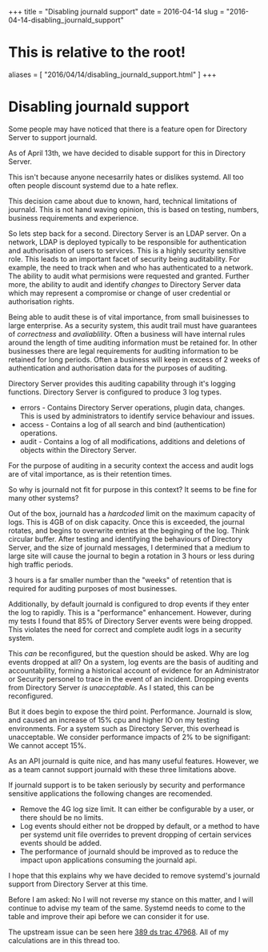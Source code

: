 +++
title = "Disabling journald support"
date = 2016-04-14
slug = "2016-04-14-disabling_journald_support"
# This is relative to the root!
aliases = [ "2016/04/14/disabling_journald_support.html" ]
+++
# Disabling journald support

Some people may have noticed that there is a feature open for Directory
Server to support journald.

As of April 13th, we have decided to disable support for this in
Directory Server.

This isn\'t because anyone necesarrily hates or dislikes systemd. All
too often people discount systemd due to a hate reflex.

This decision came about due to known, hard, technical limitations of
journald. This is not hand waving opinion, this is based on testing,
numbers, business requirements and experience.

So lets step back for a second. Directory Server is an LDAP server. On a
network, LDAP is deployed typically to be responsible for authentication
and authorisation of users to services. This is a highly security
sensitive role. This leads to an important facet of security being
auditability. For example, the need to track when and who has
authenticated to a network. The ability to audit what permisions were
requested and granted. Further more, the ability to audit and identify
*changes* to Directory Server data which may represent a compromise or
change of user credential or authorisation rights.

Being able to audit these is of vital importance, from small buisinesses
to large enterprise. As a security system, this audit trail must have
guarantees of *correctness* and *avaliablility*. Often a business will
have internal rules around the length of time auditing information must
be retained for. In other businesses there are legal requirements for
auditing information to be retained for long periods. Often a business
will keep in excess of 2 weeks of authentication and authorisation data
for the purposes of auditing.

Directory Server provides this auditing capability through it\'s logging
functions. Directory Server is configured to produce 3 log types.

-   errors - Contains Directory Server operations, plugin data, changes.
    This is used by administrators to identify service behaviour and
    issues.
-   access - Contains a log of all search and bind (authentication)
    operations.
-   audit - Contains a log of all modifications, additions and deletions
    of objects within the Directory Server.

For the purpose of auditing in a security context the access and audit
logs are of vital importance, as is their retention times.

So why is journald not fit for purpose in this context? It seems to be
fine for many other systems?

Out of the box, journald has a *hardcoded* limit on the maximum capacity
of logs. This is 4GB of on disk capacity. Once this is exceeded, the
journal rotates, and begins to overwrite entries at the beginging of the
log. Think circular buffer. After testing and identifying the behaviours
of Directory Server, and the size of journald messages, I determined
that a medium to large site will cause the journal to begin a rotation
in 3 hours or less during high traffic periods.

3 hours is a far smaller number than the \"weeks\" of retention that is
required for auditing purposes of most businesses.

Additionally, by default journald is configured to drop events if they
enter the log to rapidly. This is a \"performance\" enhancement.
However, during my tests I found that 85% of Directory Server events
were being dropped. This violates the need for correct and complete
audit logs in a security system.

This *can* be reconfigured, but the question should be asked. Why are
log events dropped at all? On a system, log events are the basis of
auditing and accountability, forming a historical account of evidence
for an Administrator or Security personel to trace in the event of an
incident. Dropping events from Directory Server *is unacceptable*. As I
stated, this can be reconfigured.

But it does begin to expose the third point. Performance. Journald is
slow, and caused an increase of 15% cpu and higher IO on my testing
environments. For a system such as Directory Server, this overhead is
unacceptable. We consider performance impacts of 2% to be signifigant:
We cannot accept 15%.

As an API journald is quite nice, and has many useful features. However,
we as a team cannot support journald with these three limitations above.

If journald support is to be taken seriously by security and performance
sensitive applications the following changes are recomended.

-   Remove the 4G log size limit. It can either be configurable by a
    user, or there should be no limits.
-   Log events should either not be dropped by default, or a method to
    have per systemd unit file overrides to prevent dropping of certain
    services events should be added.
-   The performance of journald should be improved as to reduce the
    impact upon applications consuming the journald api.

I hope that this explains why we have decided to remove systemd\'s
journald support from Directory Server at this time.

Before I am asked: No I will not reverse my stance on this matter, and I
will continue to advise my team of the same. Systemd needs to come to
the table and improve their api before we can consider it for use.

The upstream issue can be seen here [389 ds trac
47968](https://fedorahosted.org/389/ticket/47968). All of my
calculations are in this thread too.

